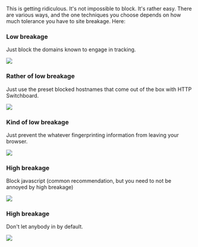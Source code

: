 This is getting ridiculous. It's not impossible to block. It's rather easy. There are various ways, and the one techniques you choose depends on how much tolerance you have to site breakage. Here:

### Low breakage

Just block the domains known to engage in tracking.

![](https://raw.githubusercontent.com/gorhill/httpswitchboard/master/doc/img/counter-fingerprinting-2.gif)

### Rather of low breakage

Just use the preset blocked hostnames that come out of the box with HTTP Switchboard.

![](https://raw.githubusercontent.com/gorhill/httpswitchboard/master/doc/img/counter-fingerprinting-3.png)

### Kind of low breakage

Just prevent the whatever fingerprinting information from leaving your browser.

![](https://raw.githubusercontent.com/gorhill/httpswitchboard/master/doc/img/counter-fingerprinting-1.gif)

### High breakage

Block javascript (common recommendation, but you need to not be annoyed by high breakage)

![](https://raw.githubusercontent.com/gorhill/httpswitchboard/master/doc/img/counter-fingerprinting-5.png)

### High breakage

Don't let anybody in by default.

![](https://raw.githubusercontent.com/gorhill/httpswitchboard/master/doc/img/counter-fingerprinting-4.gif)
